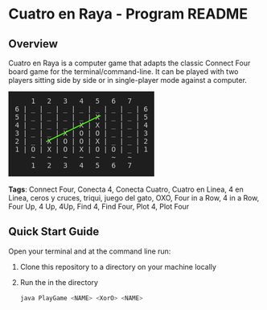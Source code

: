 # Cuatro en Raya - Program README

## Overview

Cuatro en Raya is a computer game that adapts the classic Connect Four board game for the terminal/command-line. It can be played with two players sitting side by side or in single-player mode against a computer.

![Cover Image](Four-in-a-row-highlighted-example.png)


__Tags__: Connect Four, Conecta 4, Conecta Cuatro, Cuatro en Linea, 4 en Linea, ceros y cruces, triqui, juego del gato, OXO, Four in a Row, 4 in a Row, Four Up, 4 Up, 4Up, Find 4, Find Four, Plot 4, Plot Four


## Quick Start Guide

Open your terminal and at the command line run:

1. Clone this repository to a directory on your machine locally


2. Run the in the directory

    ~~~bash
    java PlayGame <NAME> <XorO> <NAME>
    ~~~